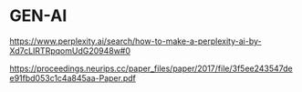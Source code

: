 # GEN-AI

https://www.perplexity.ai/search/how-to-make-a-perplexity-ai-by-Xd7cLIRTRpqomUdG20948w#0

https://proceedings.neurips.cc/paper_files/paper/2017/file/3f5ee243547dee91fbd053c1c4a845aa-Paper.pdf
